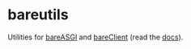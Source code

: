 # bareutils

Utilities for [bareASGI](https://github.com/rob-blackbourn/bareASGI)
and [bareClient](https://github.com/rob-blackbourn/bareClient)
(read the [docs](https://rob-blackbourn.github.io/bareUtils/)).
